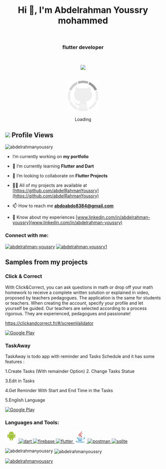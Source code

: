 <h1 align="center">Hi 👋, I'm Abdelrahman Youssry mohammed</h1>
<br>
<h3 align="center">flutter developer</h3>
<br>

<p align="center"> <img src="https://readme-typing-svg.herokuapp.com?lines=Welcome+to+my+GitHub+Profile" /> </p>
<br>
<div align=center>
        <img src="https://raw.githubusercontent.com/AhmedFathyDev/AhmedFathyDev/main/GitHub.gif" alt="GitHub Octocat Logo" height="100">
        <p>Loading</p>
    </div>
    
## <img src="https://media.giphy.com/media/ObNTw8Uzwy6KQ/giphy.gif" width="60px"> Profile Views  
<!--  <img src="https://komarev.com/ghpvc/?username=esra2-abdelltif&label=Profile%20views&color=0e75b6&style=flat" alt="esra2-abdelltif" /> </p>
 -->
<p align="left"> <img src="https://komarev.com/ghpvc/?username=abdelrahmanyoussry&label=Profile%20views&color=0e75b6&style=flat" alt="abdelrahmanyoussry" /> </p>


- I’m currently working on **my portfolio**

- 🌱 I’m currently learning **Flutter and Dart**

- 👯 I’m looking to collaborate on **Flutter Projects**

- 👨‍💻 All of my projects are available at [https://github.com/abdelRahmanYoussry](https://github.com/abdelRahmanYoussry)

- 📫 How to reach me **abdoabdo8384@gmail.com**

- 📄 Know about my experiences [www.linkedin.com/in/abdelrahman-youssry](www.linkedin.com/in/abdelrahman-youssry)

<h3 align="left">Connect with me:</h3>
<p align="left">
<a href="https://linkedin.com/in/abdelrahman-youssry" target="blank"><img align="center" src="https://raw.githubusercontent.com/rahuldkjain/github-profile-readme-generator/master/src/images/icons/Social/linked-in-alt.svg" alt="abdelrahman-youssry" height="30" width="40" /></a>
<a href="https://fb.com/abdelrahman.youssry1" target="blank"><img align="center" src="https://raw.githubusercontent.com/rahuldkjain/github-profile-readme-generator/master/src/images/icons/Social/facebook.svg" alt="abdelrahman.youssry1" height="30" width="40" /></a>
</p>

<h2> Samples from my projects </h2>


### Click & Correct
With Click&Correct, you can ask questions
in math or drop off your math homework
to receive a complete written solution or
explained in video, proposed by teachers
pedagogues.
The application is the same for students or
teachers. When creating the account, specify
your profile and let yourself be guided.
Our teachers are selected according to a process
rigorous. They are experienced, pedagogues and
passionate!

https://clickandcorrect.fr/#/screenValidator


<p><a href="https://play.google.com/store/apps/details?id=com.aro.android" target="_blank"><img alt="Google Play" src="https://img.shields.io/badge/Get%20it%20on%20google%20play-blue.svg?style=for-the-badge&logo=google-play" /></a>

### TaskAway
TaskAway is todo app with reminder and Tasks Schedule and it has some features :

1.Create Tasks (With remainder Option)
2. Change Tasks Statue

3.Edit in Tasks

4.Get Reminder With Start and End Time in the Tasks

5.English Language
<p><a href="https://play.google.com/store/apps/details?id=com.Abdelrhman.TaskAway" target="_blank"><img alt="Google Play" src="https://img.shields.io/badge/Get%20it%20on%20google%20play-blue.svg?style=for-the-badge&logo=google-play" /></a>


<h3 align="left">Languages and Tools:</h3>
<p align="left"> <a href="https://developer.android.com" target="_blank" rel="noreferrer"> <img src="https://raw.githubusercontent.com/devicons/devicon/master/icons/android/android-original-wordmark.svg" alt="android" width="40" height="40"/> </a> <a href="https://dart.dev" target="_blank" rel="noreferrer"> <img src="https://www.vectorlogo.zone/logos/dartlang/dartlang-icon.svg" alt="dart" width="40" height="40"/> </a> <a href="https://firebase.google.com/" target="_blank" rel="noreferrer"> <img src="https://www.vectorlogo.zone/logos/firebase/firebase-icon.svg" alt="firebase" width="40" height="40"/> </a> <a href="https://flutter.dev" target="_blank" rel="noreferrer"> <img src="https://www.vectorlogo.zone/logos/flutterio/flutterio-icon.svg" alt="flutter" width="40" height="40"/> </a> <a href="https://www.java.com" target="_blank" rel="noreferrer"> <img src="https://raw.githubusercontent.com/devicons/devicon/master/icons/java/java-original.svg" alt="java" width="40" height="40"/> </a> <a href="https://postman.com" target="_blank" rel="noreferrer"> <img src="https://www.vectorlogo.zone/logos/getpostman/getpostman-icon.svg" alt="postman" width="40" height="40"/> </a> <a href="https://www.sqlite.org/" target="_blank" rel="noreferrer"> <img src="https://www.vectorlogo.zone/logos/sqlite/sqlite-icon.svg" alt="sqlite" width="40" height="40"/> </a> </p>

<p><img align="left" src="https://github-readme-stats.vercel.app/api/top-langs?username=abdelrahmanyoussry&show_icons=true&locale=en&layout=compact" alt="abdelrahmanyoussry" /></p>

<p>&nbsp;<img align="center" src="https://github-readme-stats.vercel.app/api?username=abdelrahmanyoussry&show_icons=true&locale=en" alt="abdelrahmanyoussry" /></p>
<p align="left"> <a href="https://github.com/ryo-ma/github-profile-trophy"><img src="https://github-profile-trophy.vercel.app/?username=abdelrahmanyoussry" alt="abdelrahmanyoussry" /></a> </p>

